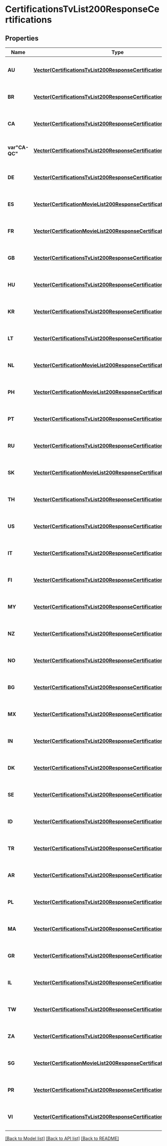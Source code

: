 # CertificationsTvList200ResponseCertifications


## Properties
Name | Type | Description | Notes
------------ | ------------- | ------------- | -------------
**AU** | [**Vector{CertificationsTvList200ResponseCertificationsAUInner}**](CertificationsTvList200ResponseCertificationsAUInner.md) |  | [optional] [default to nothing]
**BR** | [**Vector{CertificationsTvList200ResponseCertificationsBRInner}**](CertificationsTvList200ResponseCertificationsBRInner.md) |  | [optional] [default to nothing]
**CA** | [**Vector{CertificationsTvList200ResponseCertificationsCAInner}**](CertificationsTvList200ResponseCertificationsCAInner.md) |  | [optional] [default to nothing]
**var&quot;CA-QC&quot;** | [**Vector{CertificationsTvList200ResponseCertificationsCAQCInner}**](CertificationsTvList200ResponseCertificationsCAQCInner.md) |  | [optional] [default to nothing]
**DE** | [**Vector{CertificationsTvList200ResponseCertificationsDEInner}**](CertificationsTvList200ResponseCertificationsDEInner.md) |  | [optional] [default to nothing]
**ES** | [**Vector{CertificationMovieList200ResponseCertificationsCAQCInner}**](CertificationMovieList200ResponseCertificationsCAQCInner.md) |  | [optional] [default to nothing]
**FR** | [**Vector{CertificationMovieList200ResponseCertificationsCAQCInner}**](CertificationMovieList200ResponseCertificationsCAQCInner.md) |  | [optional] [default to nothing]
**GB** | [**Vector{CertificationsTvList200ResponseCertificationsGBInner}**](CertificationsTvList200ResponseCertificationsGBInner.md) |  | [optional] [default to nothing]
**HU** | [**Vector{CertificationsTvList200ResponseCertificationsHUInner}**](CertificationsTvList200ResponseCertificationsHUInner.md) |  | [optional] [default to nothing]
**KR** | [**Vector{CertificationsTvList200ResponseCertificationsKRInner}**](CertificationsTvList200ResponseCertificationsKRInner.md) |  | [optional] [default to nothing]
**LT** | [**Vector{CertificationsTvList200ResponseCertificationsLTInner}**](CertificationsTvList200ResponseCertificationsLTInner.md) |  | [optional] [default to nothing]
**NL** | [**Vector{CertificationMovieList200ResponseCertificationsCAQCInner}**](CertificationMovieList200ResponseCertificationsCAQCInner.md) |  | [optional] [default to nothing]
**PH** | [**Vector{CertificationMovieList200ResponseCertificationsCAQCInner}**](CertificationMovieList200ResponseCertificationsCAQCInner.md) |  | [optional] [default to nothing]
**PT** | [**Vector{CertificationsTvList200ResponseCertificationsPTInner}**](CertificationsTvList200ResponseCertificationsPTInner.md) |  | [optional] [default to nothing]
**RU** | [**Vector{CertificationsTvList200ResponseCertificationsRUInner}**](CertificationsTvList200ResponseCertificationsRUInner.md) |  | [optional] [default to nothing]
**SK** | [**Vector{CertificationMovieList200ResponseCertificationsCAQCInner}**](CertificationMovieList200ResponseCertificationsCAQCInner.md) |  | [optional] [default to nothing]
**TH** | [**Vector{CertificationsTvList200ResponseCertificationsTHInner}**](CertificationsTvList200ResponseCertificationsTHInner.md) |  | [optional] [default to nothing]
**US** | [**Vector{CertificationsTvList200ResponseCertificationsUSInner}**](CertificationsTvList200ResponseCertificationsUSInner.md) |  | [optional] [default to nothing]
**IT** | [**Vector{CertificationsTvList200ResponseCertificationsITInner}**](CertificationsTvList200ResponseCertificationsITInner.md) |  | [optional] [default to nothing]
**FI** | [**Vector{CertificationsTvList200ResponseCertificationsFIInner}**](CertificationsTvList200ResponseCertificationsFIInner.md) |  | [optional] [default to nothing]
**MY** | [**Vector{CertificationsTvList200ResponseCertificationsMYInner}**](CertificationsTvList200ResponseCertificationsMYInner.md) |  | [optional] [default to nothing]
**NZ** | [**Vector{CertificationsTvList200ResponseCertificationsNZInner}**](CertificationsTvList200ResponseCertificationsNZInner.md) |  | [optional] [default to nothing]
**NO** | [**Vector{CertificationsTvList200ResponseCertificationsNOInner}**](CertificationsTvList200ResponseCertificationsNOInner.md) |  | [optional] [default to nothing]
**BG** | [**Vector{CertificationsTvList200ResponseCertificationsBGInner}**](CertificationsTvList200ResponseCertificationsBGInner.md) |  | [optional] [default to nothing]
**MX** | [**Vector{CertificationsTvList200ResponseCertificationsMXInner}**](CertificationsTvList200ResponseCertificationsMXInner.md) |  | [optional] [default to nothing]
**IN** | [**Vector{CertificationsTvList200ResponseCertificationsINInner}**](CertificationsTvList200ResponseCertificationsINInner.md) |  | [optional] [default to nothing]
**DK** | [**Vector{CertificationsTvList200ResponseCertificationsDKInner}**](CertificationsTvList200ResponseCertificationsDKInner.md) |  | [optional] [default to nothing]
**SE** | [**Vector{CertificationsTvList200ResponseCertificationsSEInner}**](CertificationsTvList200ResponseCertificationsSEInner.md) |  | [optional] [default to nothing]
**ID** | [**Vector{CertificationsTvList200ResponseCertificationsIDInner}**](CertificationsTvList200ResponseCertificationsIDInner.md) |  | [optional] [default to nothing]
**TR** | [**Vector{CertificationsTvList200ResponseCertificationsTRInner}**](CertificationsTvList200ResponseCertificationsTRInner.md) |  | [optional] [default to nothing]
**AR** | [**Vector{CertificationsTvList200ResponseCertificationsARInner}**](CertificationsTvList200ResponseCertificationsARInner.md) |  | [optional] [default to nothing]
**PL** | [**Vector{CertificationsTvList200ResponseCertificationsPLInner}**](CertificationsTvList200ResponseCertificationsPLInner.md) |  | [optional] [default to nothing]
**MA** | [**Vector{CertificationsTvList200ResponseCertificationsMAInner}**](CertificationsTvList200ResponseCertificationsMAInner.md) |  | [optional] [default to nothing]
**GR** | [**Vector{CertificationsTvList200ResponseCertificationsGRInner}**](CertificationsTvList200ResponseCertificationsGRInner.md) |  | [optional] [default to nothing]
**IL** | [**Vector{CertificationsTvList200ResponseCertificationsILInner}**](CertificationsTvList200ResponseCertificationsILInner.md) |  | [optional] [default to nothing]
**TW** | [**Vector{CertificationsTvList200ResponseCertificationsTWInner}**](CertificationsTvList200ResponseCertificationsTWInner.md) |  | [optional] [default to nothing]
**ZA** | [**Vector{CertificationsTvList200ResponseCertificationsZAInner}**](CertificationsTvList200ResponseCertificationsZAInner.md) |  | [optional] [default to nothing]
**SG** | [**Vector{CertificationMovieList200ResponseCertificationsPRInner}**](CertificationMovieList200ResponseCertificationsPRInner.md) |  | [optional] [default to nothing]
**PR** | [**Vector{CertificationsTvList200ResponseCertificationsPRInner}**](CertificationsTvList200ResponseCertificationsPRInner.md) |  | [optional] [default to nothing]
**VI** | [**Vector{CertificationsTvList200ResponseCertificationsPRInner}**](CertificationsTvList200ResponseCertificationsPRInner.md) |  | [optional] [default to nothing]


[[Back to Model list]](../README.md#models) [[Back to API list]](../README.md#api-endpoints) [[Back to README]](../README.md)


